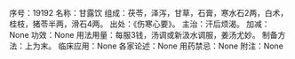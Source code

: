 序号：19192
名称：甘露饮
组成：茯苓，泽泻，甘草，石膏，寒水石2两，白术，桂枝，猪苓半两，滑石4两。
出处：《伤寒心要》。
主治：汗后烦渴。
加减：None
功效：None
用法用量：每服3钱，汤调或新汲水调服，姜汤尤妙。
制备方法：上为末。
临床应用：None
各家论述：None
用药禁忌：None
附注：None
